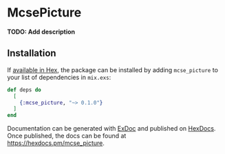 # McsePicture

**TODO: Add description**

## Installation

If [available in Hex](https://hex.pm/docs/publish), the package can be installed
by adding `mcse_picture` to your list of dependencies in `mix.exs`:

```elixir
def deps do
  [
    {:mcse_picture, "~> 0.1.0"}
  ]
end
```

Documentation can be generated with [ExDoc](https://github.com/elixir-lang/ex_doc)
and published on [HexDocs](https://hexdocs.pm). Once published, the docs can
be found at <https://hexdocs.pm/mcse_picture>.

